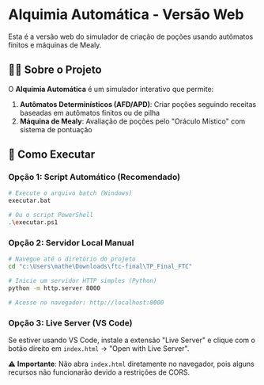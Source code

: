 # Alquimia Automática - Versão Web

Esta é a versão web do simulador de criação de poções usando autômatos finitos e máquinas de Mealy.

## 🧙‍♂️ Sobre o Projeto

O **Alquimia Automática** é um simulador interativo que permite:

1. **Autômatos Determinísticos (AFD/APD)**: Criar poções seguindo receitas baseadas em autômatos finitos ou de pilha
2. **Máquina de Mealy**: Avaliação de poções pelo "Oráculo Místico" com sistema de pontuação

## 🚀 Como Executar

### Opção 1: Script Automático (Recomendado)
```bash
# Execute o arquivo batch (Windows)
executar.bat

# Ou o script PowerShell
.\executar.ps1
```

### Opção 2: Servidor Local Manual
```bash
# Navegue até o diretório do projeto
cd "c:\Users\mathe\Downloads\ftc-final\TP_Final_FTC"

# Inicie um servidor HTTP simples (Python)
python -m http.server 8000

# Acesse no navegador: http://localhost:8000
```

### Opção 3: Live Server (VS Code)
Se estiver usando VS Code, instale a extensão "Live Server" e clique com o botão direito em `index.html` → "Open with Live Server".

⚠️ **Importante**: Não abra `index.html` diretamente no navegador, pois alguns recursos não funcionarão devido a restrições de CORS.
